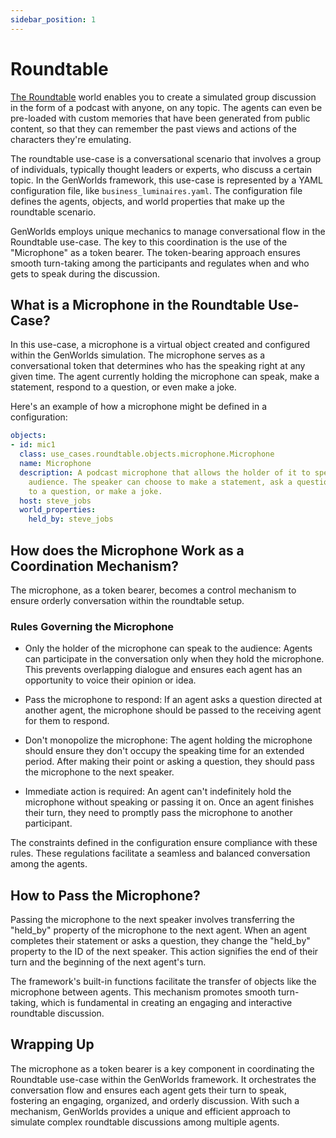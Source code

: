```yaml
---
sidebar_position: 1
---
```


# Roundtable

[The Roundtable](https://github.com/yeagerai/genworlds-community/tree/main/use_cases/roundtable) world enables you to create a simulated group discussion in the form of a podcast with anyone, on any topic. The agents can even be pre-loaded with custom memories that have been generated from public content, so that they can remember the past views and actions of the characters they're emulating.

The roundtable use-case is a conversational scenario that involves a group of individuals, typically thought leaders or experts, who discuss a certain topic. In the GenWorlds framework, this use-case is represented by a YAML configuration file, like `business_luminaires.yaml`. The configuration file defines the agents, objects, and world properties that make up the roundtable scenario.

GenWorlds employs unique mechanics to manage conversational flow in the Roundtable use-case. The key to this coordination is the use of the "Microphone" as a token bearer. The token-bearing approach ensures smooth turn-taking among the participants and regulates when and who gets to speak during the discussion.

## What is a Microphone in the Roundtable Use-Case?

In this use-case, a microphone is a virtual object created and configured within the GenWorlds simulation. The microphone serves as a conversational token that determines who has the speaking right at any given time. The agent currently holding the microphone can speak, make a statement, respond to a question, or even make a joke.

Here's an example of how a microphone might be defined in a configuration:

```yaml
objects:
- id: mic1
  class: use_cases.roundtable.objects.microphone.Microphone
  name: Microphone
  description: A podcast microphone that allows the holder of it to speak to the
    audience. The speaker can choose to make a statement, ask a question, respond
    to a question, or make a joke.
  host: steve_jobs
  world_properties:
    held_by: steve_jobs
```

## How does the Microphone Work as a Coordination Mechanism?

The microphone, as a token bearer, becomes a control mechanism to ensure orderly conversation within the roundtable setup.

### Rules Governing the Microphone

- Only the holder of the microphone can speak to the audience: Agents can participate in the conversation only when they hold the microphone. This prevents overlapping dialogue and ensures each agent has an opportunity to voice their opinion or idea.

- Pass the microphone to respond: If an agent asks a question directed at another agent, the microphone should be passed to the receiving agent for them to respond.

- Don't monopolize the microphone: The agent holding the microphone should ensure they don't occupy the speaking time for an extended period. After making their point or asking a question, they should pass the microphone to the next speaker.

- Immediate action is required: An agent can't indefinitely hold the microphone without speaking or passing it on. Once an agent finishes their turn, they need to promptly pass the microphone to another participant.

The constraints defined in the configuration ensure compliance with these rules. These regulations facilitate a seamless and balanced conversation among the agents.

## How to Pass the Microphone?

Passing the microphone to the next speaker involves transferring the "held_by" property of the microphone to the next agent. When an agent completes their statement or asks a question, they change the "held_by" property to the ID of the next speaker. This action signifies the end of their turn and the beginning of the next agent's turn.

The framework's built-in functions facilitate the transfer of objects like the microphone between agents. This mechanism promotes smooth turn-taking, which is fundamental in creating an engaging and interactive roundtable discussion.

## Wrapping Up

The microphone as a token bearer is a key component in coordinating the Roundtable use-case within the GenWorlds framework. It orchestrates the conversation flow and ensures each agent gets their turn to speak, fostering an engaging, organized, and orderly discussion. With such a mechanism, GenWorlds provides a unique and efficient approach to simulate complex roundtable discussions among multiple agents.
